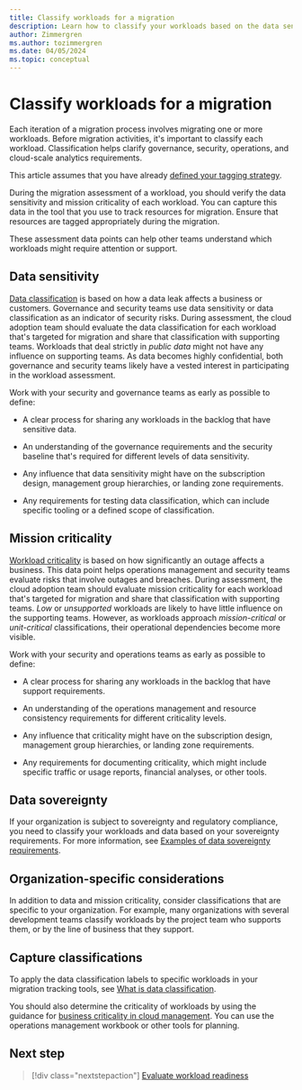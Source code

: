 ```yaml
---
title: Classify workloads for a migration
description: Learn how to classify your workloads based on the data sensitivity during a pre-migration assessment by using the Cloud Adoption Framework.
author: Zimmergren
ms.author: tozimmergren
ms.date: 04/05/2024
ms.topic: conceptual
---
```


# Classify workloads for a migration

Each iteration of a migration process involves migrating one or more workloads. Before migration activities, it's important to classify each workload. Classification helps clarify governance, security, operations, and cloud-scale analytics requirements.

This article assumes that you have already [defined your tagging strategy](../../ready/azure-best-practices/resource-tagging.md).

During the migration assessment of a workload, you should verify the data sensitivity and mission criticality of each workload. You can capture this data in the tool that you use to track resources for migration. Ensure that resources are tagged appropriately during the migration.

These assessment data points can help other teams understand which workloads might require attention or support.

## Data sensitivity

[Data classification](../../govern/policy-compliance/data-classification.md) is based on how a data leak affects a business or customers. Governance and security teams use data sensitivity or data classification as an indicator of security risks. During assessment, the cloud adoption team should evaluate the data classification for each workload that's targeted for migration and share that classification with supporting teams. Workloads that deal strictly in *public data* might not have any influence on supporting teams. As data becomes highly confidential, both governance and security teams likely have a vested interest in participating in the workload assessment.

Work with your security and governance teams as early as possible to define:

- A clear process for sharing any workloads in the backlog that have sensitive data.

- An understanding of the governance requirements and the security baseline that's required for different levels of data sensitivity.
- Any influence that data sensitivity might have on the subscription design, management group hierarchies, or landing zone requirements.
- Any requirements for testing data classification, which can include specific tooling or a defined scope of classification.

## Mission criticality

[Workload criticality](../../manage/protect.md#manage-reliability) is based on how significantly an outage affects a business. This data point helps operations management and security teams evaluate risks that involve outages and breaches. During assessment, the cloud adoption team should evaluate mission criticality for each workload that's targeted for migration and share that classification with supporting teams. *Low* or *unsupported* workloads are likely to have little influence on the supporting teams. However, as workloads approach *mission-critical* or *unit-critical* classifications, their operational dependencies become more visible.

Work with your security and operations teams as early as possible to define:

- A clear process for sharing any workloads in the backlog that have support requirements.

- An understanding of the operations management and resource consistency requirements for different criticality levels.
- Any influence that criticality might have on the subscription design, management group hierarchies, or landing zone requirements.
- Any requirements for documenting criticality, which might include specific traffic or usage reports, financial analyses, or other tools.

## Data sovereignty

If your organization is subject to sovereignty and regulatory compliance, you need to classify your workloads and data based on your sovereignty requirements. For more information, see [Examples of data sovereignty requirements](/industry/sovereignty/evaluate-sovereign-requirements).

## Organization-specific considerations

In addition to data and mission criticality, consider classifications that are specific to your organization. For example, many organizations with several development teams classify workloads by the project team who supports them, or by the line of business that they support.

## Capture classifications

To apply the data classification labels to specific workloads in your migration tracking tools, see [What is data classification](../../govern/policy-compliance/data-classification.md). 

You should also determine the criticality of workloads by using the guidance for [business criticality in cloud management](../../manage/considerations/criticality.md#criticality-scale). You can use the operations management workbook or other tools for planning.

## Next step

> [!div class="nextstepaction"]
> [Evaluate workload readiness](./evaluate.md)
